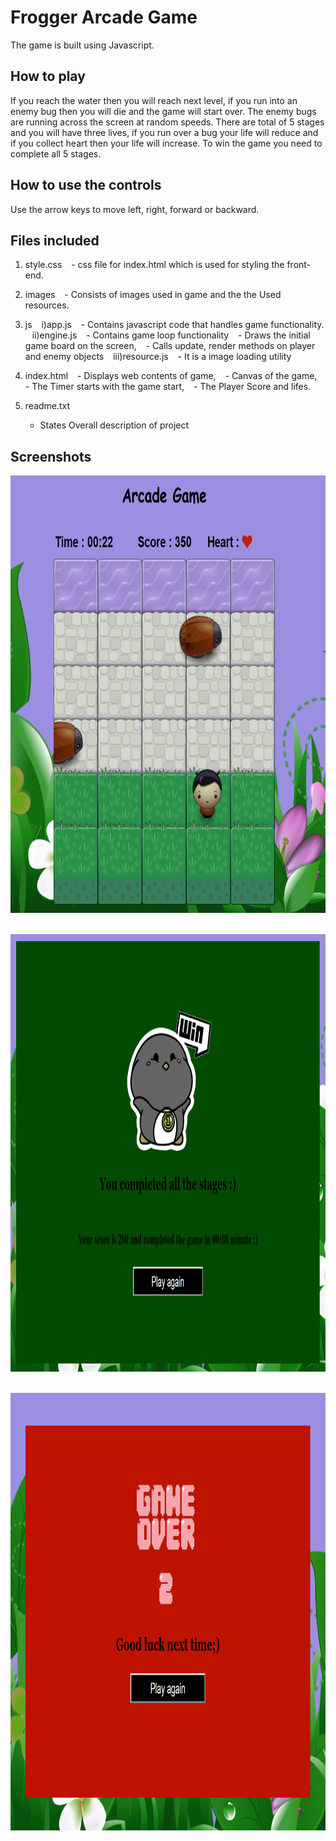 # Frogger Arcade Game
The game is built using Javascript.

## How to play
 If you reach the water then you will reach next level, if you run into an enemy bug then you will die and the game will start over. The enemy bugs are running across the screen at random speeds. There are total of 5 stages and you will have three lives, if you run over a bug your life will reduce and if you collect heart then your life will increase. To win the game you need to complete all 5 stages.

## How to use the controls
Use the arrow keys to move left, right, forward or backward.

## Files included

1) style.css &ensp;
        - css file for index.html which is used for styling the front-end. &ensp;

2) images &ensp;
        - Consists of images used in game and the the Used resources. &ensp;

3) js &ensp;
    i)app.js &ensp;
        - Contains javascript code that handles game functionality. &ensp;
    ii)engine.js &ensp;
       - Contains game loop functionality &ensp; 
	   - Draws the initial game board on the screen, &ensp;
	   - Calls update, render methods on player and enemy objects &ensp; 
    iii)resource.js &ensp;
       - It is a image loading utility

4) index.html &ensp;
        - Displays web contents of game, &ensp;
        - Canvas of the game, &ensp;
        - The Timer starts with the game start, &ensp;
        - The Player Score and lifes. &ensp;

5) readme.txt
    
    - States Overall description of project
    
## Screenshots
    
<img src="screenshots/Screenshot1.PNG" width="800px" height="700px">&ensp;

<img src="screenshots/Screenshot2.PNG" width="800px" height="700px">&ensp;

<img src="screenshots/Screenshot3.PNG" width="800px" height="700px">&ensp;